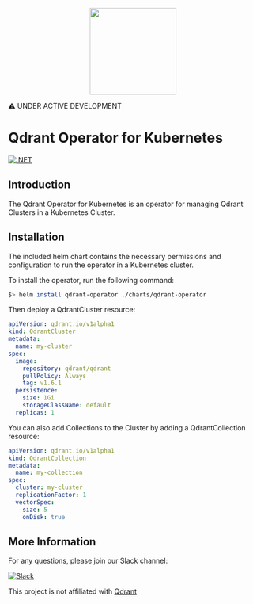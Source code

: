 <p style="text-align:center;" align="center">
  <img src="https://github.com/qdrant-operator/qdrant-operator/assets/11889627/b10e2e8e-ac37-416b-a7ed-64f7f2ac27b9" width="175" height="175"/></a>  
</p>

⚠️ UNDER ACTIVE DEVELOPMENT

# Qdrant Operator for Kubernetes


[![.NET](https://github.com/qdrant-operator/qdrant-operator/actions/workflows/main.yml/badge.svg)](https://github.com/qdrant-operator/qdrant-operator/actions/workflows/main.yml)

## Introduction
The Qdrant Operator for Kubernetes is an operator for managing Qdrant Clusters in a Kubernetes Cluster. 

## Installation
The included helm chart contains the necessary permissions and configuration to run the operator in a Kubernetes cluster.

To install the operator, run the following command:
```sh
$> helm install qdrant-operator ./charts/qdrant-operator
```

Then deploy a QdrantCluster resource:
```yaml
apiVersion: qdrant.io/v1alpha1
kind: QdrantCluster
metadata:
  name: my-cluster
spec:
  image:
    repository: qdrant/qdrant
    pullPolicy: Always
    tag: v1.6.1
  persistence:
    size: 1Gi
    storageClassName: default
  replicas: 1
```

You can also add Collections to the Cluster by adding a QdrantCollection resource:
```yaml
apiVersion: qdrant.io/v1alpha1
kind: QdrantCollection
metadata:
  name: my-collection
spec:
  cluster: my-cluster
  replicationFactor: 1
  vectorSpec:
    size: 5
    onDisk: true
```

## More Information

For any questions, please join our Slack channel:

[![Slack](https://img.shields.io/badge/Slack-4A154B?style=for-the-badge&logo=slack&logoColor=white)](https://communityinviter.com/apps/qdrantoperator/invite)

This project is not affiliated with [Qdrant](https://qdrant.tech/)

